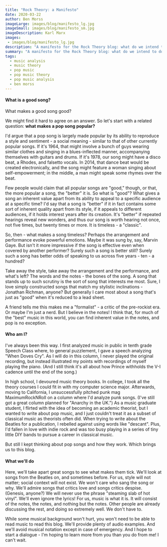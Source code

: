 ```yaml
---
title: "Rock Theory: a Manifesto"
date: 2020-03-22
author: Ben Morss
imageLarge: images/blog/manifesto_lg.jpg
imageSmall: images/blog/manifesto_sm.jpg
imageDescription: Karl Marx
images:
 - images/blog/manifesto_lg.jpg
description: "A manifesto for the Rock Theory blog: what do we intend to do? Why is this different? Why does this matter?"
summary: "A manifesto for the Rock Theory blog: what do we intend to do? Why is this different? Why is this a big deal?"
tags:
  - music analysis
  - music theory
  - pop music
  - pop music theory
  - pop music analysis
  - ben morss
---
```


#### What is a good song?

What makes a good song good?

We might find it hard to agree on an answer.  So let's start with a related question: **what makes a pop song popular?**

I'd argue that a pop song is largely made popular by its ability to reproduce a style and sentiment - a social meaning - similar to that of other currently popular songs.  If it's 1964, that might involve a bunch of guys wearing similar clothes and singing in a blues-inflected manner, accompanying themselves with guitars and drums. If it's 1978, our song might have a disco beat, a Rhodes, and falsetto vocals.  In 2014, that dance beat would be created electronically, and the song might feature a woman singing about self-empowerment; in the middle, a man might speak some rhymes over the beat.

Few people would claim that all popular songs are "good," though, or that, the more popular a song, the "better" it is.  So what is "good"?  What gives a song an inherent value apart from its ability to appeal to a specific audience at a specific time?  I'd say that a song is "better" if it in fact contains some sort of inherent quality apart from its style, if it appeals to different audiences, if it holds interest years after its creation.  It's "better" if repeated hearings reveal new wonders, and thus our song is worth hearing not once, not five times, but twenty times or more.  It is timeless - a "classic".

So, then - what makes a song timeless?  Perhaps the arrangement and performance evoke powerful emotions.  Maybe it was sung by, say, Marvin Gaye.  But isn't it more impressive if the song is effective even when covered by another performer?  Surely such a song is better still?  Surely such a song has better odds of speaking to us across five years - ten - a hundred?

Take away the style, take away the arrangement and the performance, and what's left?  The words and the notes - the bones of the song.  A song that stands up to such scrutiny is the sort of song that interests me most.  Sure, I love simply constructed songs that match my stylistic inclinations - Jonathan Richman, anyone?  But generally I care most about a song that's just as "good" when it's reduced to a lead sheet.

A friend tells me this makes me a "formalist" - a critic of the pre-rockist era.  Or maybe I'm just a nerd. But I believe in the notes!  I think that, for much of the "best" music in this world, you can find inherent value in the notes, and pop is no exception.

#### Who am I?

I've always been this way.  I first analyzed music in public in tenth grade Speech Class where, to general puzzlement, I gave a speech analyzing "When Doves Cry".  As I will do in this column, I never played the original recording, but instead illustrated my points with recordings of myself playing the piano.  (And I still think it's all about how Prince withholds the V-I cadence until the end of the song.)

In high school, I devoured music theory books.  In college, I took all the theory courses I could fit in with my computer science major.  Afterwards, moving to California, I unsuccessfully pitched punk mag MaximumRockNRoll on a column where I'd analyze punk songs. (I've still got a great column planned for "Anarchy in the UK.")  As a music graduate student, I flirted with the idea of becoming an academic theorist, but I wanted to write about pop music, and I just couldn't treat it as a subset of classical music as theorists often did.  When trying to write about the Beatles for a publication, I rebelled against using words like "descant".  Plus, I'd fallen in love with indie rock and was too busy playing in a series of tiny little DIY bands to pursue a career in classical music.

But still I kept thinking about pop songs and how they work.  Which brings us to this blog.

#### What we'll do
Here, we'll take apart great songs to see what makes them tick.  We'll look at songs from the Beatles on, and sometimes before.  For us, style will not matter; social context will not exist.  We won't care who sang the song or why.  We'll admire songs that critics love and songs critics despise.  (Genesis, anyone?)  We will never use the phrase "steaming slab of hot vinyl".  We'll even ignore the lyrics!  For us, music is what it is.  It will consist of the notes, the notes, and nothing but the notes. Other people are already discussing the rest, and doing so extremely well.  We don't have to.

While some musical background won't hurt, you won't need to be able to read music to read this blog.  We'll provide plenty of audio examples. And we'll avoid musical notation except in case of emergency.  And I hope to start a dialogue - I'm hoping to learn more from you than you do from me!  I can't wait.